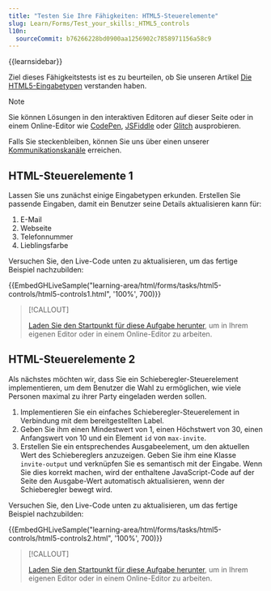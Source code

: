 ```yaml
---
title: "Testen Sie Ihre Fähigkeiten: HTML5-Steuerelemente"
slug: Learn/Forms/Test_your_skills:_HTML5_controls
l10n:
  sourceCommit: b76266228bd0900aa1256902c7858971156a58c9
---
```


{{learnsidebar}}

Ziel dieses Fähigkeitstests ist es zu beurteilen, ob Sie unseren Artikel [Die HTML5-Eingabetypen](/de/docs/Learn/Forms/HTML5_input_types) verstanden haben.

> [!NOTE]
> Sie können Lösungen in den interaktiven Editoren auf dieser Seite oder in einem Online-Editor wie [CodePen](https://codepen.io/), [JSFiddle](https://jsfiddle.net/) oder [Glitch](https://glitch.com/) ausprobieren.
>
> Falls Sie steckenbleiben, können Sie uns über einen unserer [Kommunikationskanäle](/de/docs/MDN/Community/Communication_channels) erreichen.

## HTML-Steuerelemente 1

Lassen Sie uns zunächst einige Eingabetypen erkunden. Erstellen Sie passende Eingaben, damit ein Benutzer seine Details aktualisieren kann für:

1. E-Mail
2. Webseite
3. Telefonnummer
4. Lieblingsfarbe

Versuchen Sie, den Live-Code unten zu aktualisieren, um das fertige Beispiel nachzubilden:

{{EmbedGHLiveSample("learning-area/html/forms/tasks/html5-controls/html5-controls1.html", '100%', 700)}}

> [!CALLOUT]
>
> [Laden Sie den Startpunkt für diese Aufgabe herunter](https://github.com/mdn/learning-area/blob/main/html/forms/tasks/html5-controls/html5-controls1-download.html), um in Ihrem eigenen Editor oder in einem Online-Editor zu arbeiten.

## HTML-Steuerelemente 2

Als nächstes möchten wir, dass Sie ein Schieberegler-Steuerelement implementieren, um dem Benutzer die Wahl zu ermöglichen, wie viele Personen maximal zu ihrer Party eingeladen werden sollen.

1. Implementieren Sie ein einfaches Schieberegler-Steuerelement in Verbindung mit dem bereitgestellten Label.
2. Geben Sie ihm einen Mindestwert von 1, einen Höchstwert von 30, einen Anfangswert von 10 und ein Element `id` von `max-invite`.
3. Erstellen Sie ein entsprechendes Ausgabeelement, um den aktuellen Wert des Schiebereglers anzuzeigen. Geben Sie ihm eine Klasse `invite-output` und verknüpfen Sie es semantisch mit der Eingabe. Wenn Sie dies korrekt machen, wird der enthaltene JavaScript-Code auf der Seite den Ausgabe-Wert automatisch aktualisieren, wenn der Schieberegler bewegt wird.

Versuchen Sie, den Live-Code unten zu aktualisieren, um das fertige Beispiel nachzubilden:

{{EmbedGHLiveSample("learning-area/html/forms/tasks/html5-controls/html5-controls2.html", '100%', 700)}}

> [!CALLOUT]
>
> [Laden Sie den Startpunkt für diese Aufgabe herunter](https://github.com/mdn/learning-area/blob/main/html/forms/tasks/html5-controls/html5-controls2-download.html), um in Ihrem eigenen Editor oder in einem Online-Editor zu arbeiten.
